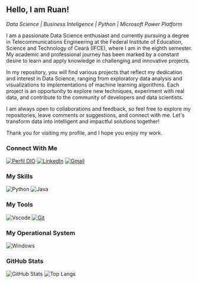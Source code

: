 ## Hello, I am Ruan!

*_Data Science | Business Inteligence | Python | Microsoft Power Platform_*

I am a passionate Data Science enthusiast and currently pursuing a degree in Telecommunications Engineering at the Federal Institute of Education, Science and Technology of Ceará (IFCE), where I am in the eighth semester. My academic and professional journey has been marked by a constant desire to learn and apply knowledge in challenging and innovative projects.

In my repository, you will find various projects that reflect my dedication and interest in Data Science, ranging from exploratory data analysis and visualizations to implementations of machine learning algorithms. Each project is an opportunity to explore new techniques, experiment with real data, and contribute to the community of developers and data scientists.

I am always open to collaborations and feedback, so feel free to explore my repositories, leave comments or suggestions, and connect with me. Let's transform data into intelligent and impactful solutions together!

Thank you for visiting my profile, and I hope you enjoy my work.

### Connect With Me

[![Perfil DIO](https://img.shields.io/badge/-Meu%20Perfil%20na%20DIO-30A3DC?style=for-the-badge)](https://web.dio.me/users/ruancaxile)
[![LinkedIn](https://img.shields.io/badge/LinkedIn-0077B5?style=for-the-badge&logo=linkedin&logoColor=white)](https://www.linkedin.com/in/ruan-carlos-3658561ba/)
[![Gmail](https://img.shields.io/badge/Gmail-333333?style=for-the-badge&logo=gmail&logoColor=red)](mailto:ruancaxile@gmail.com)


### My Skills

![Python](https://img.shields.io/badge/python-3670A0?style=for-the-badge&logo=python&logoColor=ffdd54)
![Java](https://img.shields.io/badge/java-%23ED8B00.svg?style=for-the-badge&logo=openjdk&logoColor=white)

### My Tools
 
![Vscode](https://img.shields.io/badge/Vscode-007ACC?style=for-the-badge&logo=visual-studio-code&logoColor=white)
[![Git](https://img.shields.io/badge/Git-000?style=for-the-badge&logo=git&logoColor=E94D5F)](https://git-scm.com/doc)

### My Operational System

![Windows](https://img.shields.io/badge/Windows-000?style=for-the-badge&logo=windows&logoColor=2CA5E0)

### GitHub Stats

![GitHub Stats](https://github-readme-stats.vercel.app/api?username=RuanCaxile&theme=transparent&bg_color=000&border_color=30A3DC&show_icons=true&icon_color=30A3DC&title_color=E94D5F&text_color=FFF)
![Top Langs](https://github-readme-stats-git-masterrstaa-rickstaa.vercel.app/api/top-langs/?username=RuanCaxile&layout=compact&bg_color=000&border_color=30A3DC&title_color=E94D5F&text_color=FFF)

